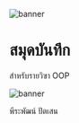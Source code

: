 ![banner](https://cdn.bhdw.net/im/rick-and-morty-rick-bender-wallpaper-89902_w635.webp)

# สมุดบันทึก

สำหรับรายวิฃา OOP

![banner](https://cdn.bhdw.net/im/rick-and-morty-ufo-wallpaper-87332_w635.webp)

พีระพัฒน์ ปัตเสน
